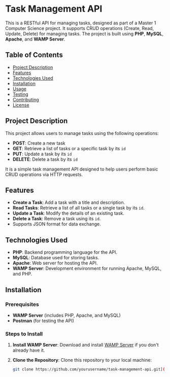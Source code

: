 # Task Management API

This is a RESTful API for managing tasks, designed as part of a Master 1 Computer Science project. It supports CRUD operations (Create, Read, Update, Delete) for managing tasks. The project is built using **PHP**, **MySQL**, **Apache**, and **WAMP Server**.

## Table of Contents
- [Project Description](#project-description)
- [Features](#features)
- [Technologies Used](#technologies-used)
- [Installation](#installation)
- [Usage](#usage)
- [Testing](#testing)
- [Contributing](#contributing)
- [License](#license)

## Project Description

This project allows users to manage tasks using the following operations:
- **POST**: Create a new task
- **GET**: Retrieve a list of tasks or a specific task by its `id`
- **PUT**: Update a task by its `id`
- **DELETE**: Delete a task by its `id`

It is a simple task management API designed to help users perform basic CRUD operations via HTTP requests.

## Features

- **Create a Task**: Add a task with a title and description.
- **Read Tasks**: Retrieve a list of all tasks or a single task by its `id`.
- **Update a Task**: Modify the details of an existing task.
- **Delete a Task**: Remove a task using its `id`.
- Supports JSON format for data exchange.

## Technologies Used

- **PHP**: Backend programming language for the API.
- **MySQL**: Database used for storing tasks.
- **Apache**: Web server for hosting the API.
- **WAMP Server**: Development environment for running Apache, MySQL, and PHP.

## Installation

### Prerequisites

- **WAMP Server** (includes PHP, Apache, and MySQL)
- **Postman** (for testing the API)

### Steps to Install

1. **Install WAMP Server**:
   Download and install [WAMP Server](http://www.wampserver.com/) if you don't already have it.

2. **Clone the Repository**:
   Clone this repository to your local machine:
   ```bash
   git clone https://github.com/yourusername/task-management-api.git](https://github.com/youssoufBur/API_REST_PHP.git)
